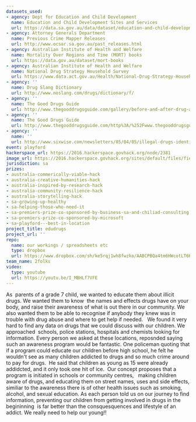 ```yaml
---
datasets_used:
- agency: Dept for Education and Child Development
  name: Education and Child Development Sites and Services
  url: https://data.sa.gov.au/data/dataset/education-and-child-development-sites-and-services/resource/20e183ee-8537-4917-b97c-9687038d469b
- agency: Attorney Generals Department
  name: Previous Crime Mapper Releases
  url: http://www.ocsar.sa.gov.au/past_releases.html
- agency: Australian Institute of Health and Welfare
  name: Mortality Over Regions and Time (MORT) books
  url: https://data.gov.au/dataset/mort-books
- agency: Australian Institute of Health and Welfare
  name: National Drug Strategy Household Survey
  url: https://www.data.act.gov.au/Health/National-Drug-Strategy-Household-Survey-Selected-T/2p27-r96j
- agency: ''
  name: Drug Slang Dictionary
  url: http://www.noslang.com/drugs/dictionary/f/
- agency: ''
  name: The Good Drugs Guide
  url: http://www.thegooddrugsguide.com/gallery/before-and-after-drug-abuse/cocaine-abuse/cocaine-abuse-effects.htm
- agency: ''
  name: The Good Drugs Guide
  url: http://www.thegooddrugsguide.com/http%3A/%252Fwww.thegooddrugsguide.com/gallery/before-and-after-drug-abuse/crystal-meth-abuse/the-risks-of-meth-use.htm
- agency: ''
  name: ''
  url: http://www.sixwise.com/newsletters/05/04/05/illegal-drugs-identification-chart-what-they-look-like--amp-how-to-recognize-their-effects.htm
event: playford
hackerspace_url: https://2016.hackerspace.govhack.org/node/2381
image_url: https://2016.hackerspace.govhack.org/sites/default/files/field/image/img_5531_0.jpg
jurisdiction: sa
prizes:
- australia-commerically-viable-hack
- australia-creative-humanities-hack
- australia-inspired-by-research-hack
- australia-community-resilience-hack
- australia-storytelling-hack
- sa-growing-up-healthy
- sa-helping-those-who-need-it
- sa-premiers-prize-co-sponsored-by-business-sa-and-chiliad-consulting
- sa-premiers-prize-co-sponsored-by-microsoft
- sa-playford---best-in-location
project_title: edudrugs
project_url: ''
repo:
  name: our workings / spreadsheets etc
  type: dropbox
  url: https://www.dropbox.com/sh/ke5rqj1wh8fwzko/AABCPBQa4tm6HWcotLT6KOSla?dl=0
team_name: 2folks
video:
  type: youtube
  url: https://youtu.be/I_MBHLf7VFE
---
```


As  parents of a grade 7 child, we wanted to educate them about illicit drugs. We wanted them to know  the names and effects drugs have on your body, and raise their awareness of what is out there in our community. We also wanted them to be able to recognise if anybody they knew was in trouble with drug abuse and where to get help if needed.  
We found it very hard to find any data on drugs that we could discuss with our children. We approached  schools, police stations, hospitals and chemists looking for information. Every person we asked at these locations, reposnded saying such an awareness program would be fantastic. One policeman quoting that if a program could educate our children before high school, he felt he wouldn't see as many children addicted to drugs and so much crime around to pay for drugs.  He said that children as young as 15 were already addidcted, and it only took one hit of ice.  Our concept proposes that a program is initiated in schools or community centres,   making children aware of drugs, and educating them on street names, uses and side effects, similiar to the awareness there is of other health issues such as smoking, alcohol, and sexual education.
As each person told us on our journey to find information, preventing our children from getting involved in drugs in the begininning  is far better than the consquesquences and lifestyle of an addict.
We really need to help our young!!